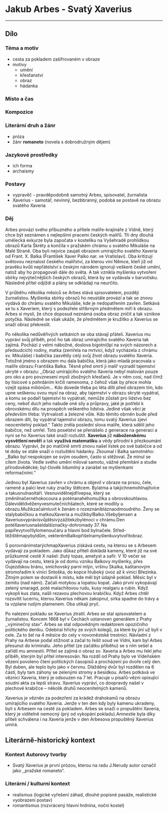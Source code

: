 # Jakub Arbes - Svatý Xaverius

----------

## Dílo

### Téma a motiv
- cesta za pokladem zašifrovaném v obraze
- motivy
	- umění
	- křesťanství
	- obraz
	- hádanka

### Místo a čas


### Kompozice


### Literární druh a žánr
- próza
- žánr **romaneto** (novela s dobrodružným dějem)

### Jazykové prostředky
- ich forma
- archaismy

### Postavy
 - vypravěč - pravděpodobně samotný Arbes, spisovatel, žurnalista
 - Xaverius - samotář, nevinný, bezbbranný, podobá se postavě na obrazu svatého Xaveria

### Děj
Arbes provází svého příbuzného a přítele malíře-krajináře z Vídně, který chce být seznámen s nejlepšími pracemi českých malířů. Tři dny dlouhá umělecká exkurze byla započata v kostelíku na Vyšehradě prohlídkou obrazů Karla Škréty a končila v pražském chrámu u svatého Mikuláše na Malé Straně. Oba byli nejvíce zaujati obrazem umírajícího svatého Xaveria od Frant. X. Balka (František Xaver Palko nar. ve Vratislavi). Oba kritizují světovou neznalost českého malířství, za kterou viní Němce, kteří již od pravěku kvůli nepřátelství s českým národem ignorují veškeré české umění, natož aby ho propagovali dále do světa. A tak vznikla myšlenka vytvoření sbírky nejvýtečnějších českých obrazů, která by se vydávala v barvotisku. Následně přítel odjíždí a plány se odkládají na neurčito.

V průběhu několika měsíců se Arbes stává spisovatelem, později žurnalistou. Myšlenka sbírky obrazů ho neustále provází a tak se znovu vydává do chrámu svatého Mikuláše, kde je nedopatřením zavřen. Setkává se tu s Xaveriem, který s podezřele stříbrným předmětem míří k obrazu. Arbes si myslí, že chce doposud neznámá osoba obraz zničit a tak vznikne potyčka. Následně se však ukáže, že předmětem je kružítko a Xaverius se snaží obraz překreslit.

Po několika nedůvěřivých setkáních se oba stávají přáteli. Xaverius mu vypráví svůj příběh, proč ho tak obraz umírajícího svatého Xaveria tak zajímá. Pochází z velmi nábožné, doslova bigotní(lpí na svých názorech a předsudcích) rodiny, matka (zemřela na mrtvici, když vycházela z chrámu sv. Mikuláše) i babička zasvětily celý svůj život obrazu svatého Xaveria. Totožné jméno s obrazem mu dala babička, která jako mladá pracovala u malíře obrazu Františka Balka. Těsně před smrtí ji malíř vyzradil tajemství ukryté v obrazu: ,,Obraz umírajícího svatého Xaveria nebyl malován pouze pro oko a pro povznesení mysli zbožných křesťanů. Je v něm cosi, nad čímž by tisícové s pohrdáním krčili ramenoma, z čehož však by přece mohla vzejít spása miliónům… Kdo dovede třeba po léta dlíti před obrazem tím, kdo upne veškerou svou mysl na obraz, aby tajemství v obrazu skryté vypátral, a komu se podaří tajemství to vypátrati, nemůže zůstati pro lidstvo bez ceny, neboť duch jeho nabude oné síly a průpravy, jaké je potřebí k obrovskému dílu na prospěch veškerého lidstva. Jediné však věci je především třeba: Vytrvalosti a železné vůle. Kdo těmito obrněn bude před obrazem díti, by vypátral tajemství obrazu, tomu svatý Xaverius zjeví neocenitelný poklad.“ Takto zněla poslední slova malíře, která sdělil jeho babičce, než umřel. Toto poselství se přenášelo z generace na generaci a nyní se ho Xaverius také snaží rozluštit. **Xaverius** již **náboženskému vysvětlení nevěří** a tak **využívá matematiku** a vědy přírodní k přezkoumání obrazu. Vypráví, že po matčině smrti znovu našel lístek po své babičce a od té doby se stále snaží o rozluštění hádanky. Zkoumal i Balka samotného: ,,Balko byl nespokojen se svým osudem, často si stěžoval. Že minul se cílem života. Vedle svého umění miloval samotu, vážné přemítání a studie přírodověděcké; byl člověk lidumilný a zanášel se myšlenkami reformačními.“

Jednou byl Xaverius zavřen v chrámu a objevil v obraze na prsou, čele, rameně a palci levé ruky značky štětcem. Bylatma a takjichnemohlnajítvíce a takusnulnaoltáři. Vesnuvidělnejdřívepsa, který se změnilnačernéhokocoura a poténanahéhomužíka s obrovskouhlavou. Dáleviděldvěženyvesmutečníchšatech, které se modlily u obrazu.Mužíkzačalmluvit k ženám o rozeznáníbláznaodmoudrého. Ženy se stalybabičkou a matkouXaveria a mužíkbylBalko.Všebyljensen a Xaveriusvyprávísvůjděsivýzážitekzbylénoci v chrámu.Den potéXaveriusnašeldalšíznačky-dohromady 37. Na papířevytvořilylomenoučáru a hlavní bod bylnačele. Střed-těžištěmapybyldům, vekterémBalkopřišelnamyšlenkuvytvořitobraz.

S porovnánímstarýchmapXaverius získává cestu,  na kterou se s Arbesem vydávají za pokladem. Jako důkaz příteli dokládá kameny, které již na své průzkumné cestě X našel: žlutý topas, ametyst a safír. V 10 večer se vydávají na cestu, která je od domu vzniku Balkovy myšlenky, přes Oujezdskou bránu, smíchovský parní mlýn, vršinu Skalka, kaštanovým stromořadím k vinici Sntoška, do kopce hluboký úvoz až k vinici Březinka. Žitným polem se dostavili k místu, kde měl být údajně poklad. Měsíc byl v zemitu (nad námi). Začali motykou a lopatou kopat. Jako první vykopávají zelený smaragd, poté malachitovou rudu, kusy realgaru a rubín. Když vykopli kus zlata, našli rezavou plechovou krabičku. Když Arbes chtěl rozsvítit lucernu, kterou Xaverius někam zakopnul, sirka spadne do trávy a ta vzplane rudým plamenem. Oba utíkají pryč.

Po nalezení pokladu se Xaverius ztratil. Arbes se stal spisovatelem a žurnalistou. Koncem 1868 byl v Čechách ustanoven generálem z Prahy ,,výminečný stav“. Arbes se stal odpovědným redaktorem opozičního politického deníku. Odebíral hříchy ze svých kolegů, za které by jiní už byli v cele. Za to šel na 4 měsíce do cely v novoměstské trestnici. Návladní z Prahy na Arbese podal stížnost a začal to řešit soud ve Vídni, kam byl Arbes přesunut do kriminálu. Jeho přítel (ze začátku příběhu) se s ním sešel a zařídil mu amnestii. Přítel se zajímá o obraz sv. Xaveria a Arbes mu řekl jeho příběh, kterým byl přítel interesován. Na rozdíl od Prahy bylo ve Vídeňském vězení povoleno čtení politických časopisů a procházení po dvoře celý den. Byl duben, ale teplo bylo jako v červnu. Dlážděný dvůr byl rozdělen na 6 částí, byly tam záhony se zelenými stromy a besídkou. Arbes potkává ve věznici Xaveria, který je odsouzen na 7 let. Pracuje u písařů-vězni opisující soudní akta za lepší stravu. Xaverius vypráví, co doopravdy našel v plechové krabičce – několik druhů neocenitelných kamenů.

Xaverius je vězněn za podezření za krádež drahokamů na obrazu umírajícího svatého Xaveria. Jenže v ten den kdy byly kamenu ukradeny, byli s Arbesem na cestě za pokladem. Arbes se snaží o propuštění Xaveria, který je viditelně nemocný (prý od vykopání pokladu).Amnestie byla díky příteli schválena i na Xaveria jenže v den Arbesova propuštěný Xaverius umírá.

## Literárně-historický kontext

### Kontext Autorovy tvorby
- Svatý Xaverius je první prózou, kterou na radu J.Nerudy autor označil jako ,,pražské romaneto“.

### Literární / kulturní kontext
- realismus (logické vyřešení záhad, dlouhé popisné pasáže, realistické vyobrazení postav)
- romantismus (rozvrácený hlavní hrdnina, noční kostel)
